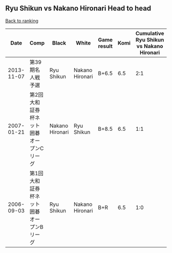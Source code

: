## Ryu Shikun vs Nakano Hironari Head to head

[Back to ranking](../../index.md)




| **Date** | **Comp** | **Black** | **White** | **Game result** | **Komi** | **Cumulative Ryu Shikun vs Nakano Hironari** | **Ryu Shikun streak** | **Nakano Hironari streak** | 
| --- | --- | --- | --- | --- | --- | --- | --- | --- |
| 2013-11-07 | 第39期名人戦予選 | Ryu Shikun | Nakano Hironari | B+6.5 | 6.5 | 2:1 | 1 | 0 | 
| 2007-01-21 | 第2回大和証券杯ネット囲碁オープンCリーグ | Nakano Hironari | Ryu Shikun | B+8.5 | 6.5 | 1:1 | 0 | 1 | 
| 2006-09-03 | 第1回大和証券杯ネット囲碁オープンBリーグ | Ryu Shikun | Nakano Hironari | B+R | 6.5 | 1:0 | 1 | 0 |




